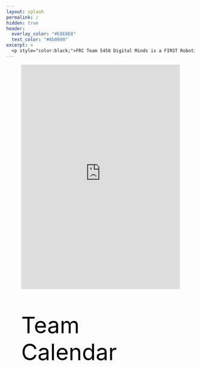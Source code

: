 ```yaml
---
layout: splash
permalink: /
hidden: true
header:
  overlay_color: "#E8E8E8"
  text_color: "#8b0000"
excerpt: >
  <p style="color:black;">FRC Team 5458 Digital Minds is a FIRST Robotics team founded on August 26, 2014 when the Davis High School’s FIRST Robotics team, 1678 Citrus Circuits introduced their passion for robotics to the Woodland High School and Pioneer High School students. Our goal is to provide students with hands-on experience in STEM and serve as a productive learning environment that fosters collaborative skills in engineering and management. Visit our <a href="/posts-archive/" style = "color:red"> Posts page</a> for team updates! </p> <br/>
---
```


<figure>
  <iframe src="https://calendar.google.com/calendar/embed?src=frc5458%40gmail.com&ctz=America%2FLos_Angeles" title = "Team Calendar" style="border: 0" width="100%" height="600" frameborder="0" scrolling="no"></iframe>
  <figcaption><p style="color:black;font-size:60px;">Team Calendar</p></figcaption>
</figure>



